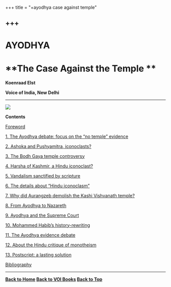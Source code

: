 +++
title = "+ayodhya case against temple"

+++
------------------------------------------------------------------------

# AYODHYA

# **The Case Against the Temple **

  
**Koenraad Elst**  
 

**Voice of India, New Delhi**

------------------------------------------------------------------------

![](acat.jpg)

**Contents**

  

[Foreword](for.htm)

[1. The Ayodhya debate: focus on the “no temple” evidence](ch1.htm)

[2. Ashoka and Pushyamitra, iconoclasts?](ch2.htm)

[3. The Bodh Gaya temple controversy](ch3.htm)

[4. Harsha of Kashmir, a Hindu iconoclast?](ch4.htm)

[5. Vandalism sanctified by scripture](ch5.htm)

[6. The details about “Hindu iconoclasm”](ch6.htm)

[7. Why did Aurangzeb demolish the Kashi Vishvanath temple?](ch7.htm)

[8. From Ayodhya to Nazareth](ch8.htm)

[9. Ayodhya and the Supreme Court](ch9.htm)

[10. Mohammed Habib’s history-rewriting](ch10.htm)

[11. The Ayodhya evidence debate](ch11.htm)

[12. About the Hindu critique of monotheism](ch12.htm)

[13. Postscript: a lasting solution](ch13.htm)

[Bibliography](bib.htm)  
 

------------------------------------------------------------------------

**[Back to Home](http://voiceofdharma.org)   [Back to VOI Books]() 
[Back to Top](#top)**

